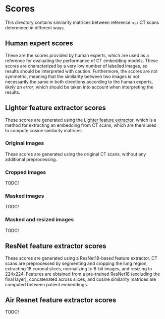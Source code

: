 # Scores

This directory contains similarity matrices between reference `nii` CT scans determined in different ways.

## Human expert scores

These are the scores provided by human experts, which are used as a reference for evaluating the performance of CT embedding models. These scores are characterized by a very low number of labelled images, so results should be interpreted with caution. Furthermore, the scores are not symmetric, meaning that the similarity between two images is not necessarily the same in both directions according to the human experts, *likely an error*, which should be taken into account when interpreting the results.

## Lighter feature extractor scores

These scores are generated using the [Lighter feature extractor](https://huggingface.co/project-lighter/ct_fm_feature_extractor), which is a method for extracting an embedding from CT scans, which are them used to compute cosine similarity matrices.

### Original images

These scores are generated using the original CT scans, without any additional preprocessing.

### Cropped images

TODO!

### Masked images

TODO!

### Masked and resized images

TODO!

## ResNet feature extractor scores

These scores are generated using a ResNet18-based feature extractor. CT scans are preprocessed by segmenting and cropping the lung region, extracting 18 coronal slices, normalizing to 8-bit images, and resizing to 224x224. Features are obtained from a pre-trained ResNet18 (excluding the final layer), concatenated across slices, and cosine similarity matrices are computed between patient embeddings.

## Air Resnet feature extractor scores

TODO!
